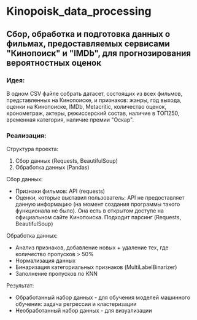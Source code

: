 # Kinopoisk_data_processing
## Сбор, обработка и подготовка данных о фильмах, предоставляемых сервисами "Кинопоиск" и "IMDb", для прогнозирования вероятностных оценок
### Идея: 
В одном CSV файле собрать датасет, состоящих из всех фильмов, представленных на Кинопоиске, и признаков: жанры, год выхода, оценки на Кинопоиске, IMDb, Metacritic, количество оценок, хронометраж, актеры, режиссерский состав, наличие в ТОП250, временная категория, наличие премии "Оскар".
### Реализация:
Структура проекта:
1. Сбор данных (Requests, BeautifulSoup)
2. Обработка данных (Pandas)

Сбор данных:
 - Признаки фильмов: API (requests)
 - Оценки, которые выставил пользователь: API не предоставляет данную информацию (на момент создания программы такого функционала не было). Она есть в открытом доступе на официальном сайте Кинопоиска. Подходит парсинг (Requests, BeautifulSoup)

Обработка данных:
 - Анализ признаков, добавление новых + удаление тех, где количество пропусков > 50%
 - Нормализация данных
 - Бинаризация категориальных признаков (MultiLabelBinarizer)
 - Заполнение пропусков по KNN

Результат:
 - Обработанный набор данных - для обучения моделей машинного обучения: задача регрессии и кластеризации
 - Необработанный набор данных - для визуализации